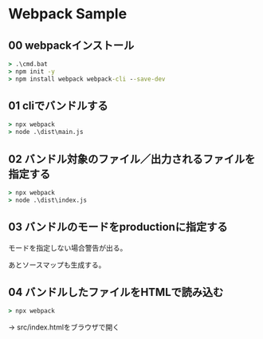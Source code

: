 # Webpack Sample

## 00 webpackインストール

```bat
> .\cmd.bat
> npm init -y
> npm install webpack webpack-cli --save-dev
```

## 01 cliでバンドルする

```bat
> npx webpack
> node .\dist\main.js
```

## 02 バンドル対象のファイル／出力されるファイルを指定する

```bat
> npx webpack
> node .\dist\index.js
```

## 03 バンドルのモードをproductionに指定する

モードを指定しない場合警告が出る。

あとソースマップも生成する。

## 04 バンドルしたファイルをHTMLで読み込む

```bat
> npx webpack
```

-> src/index.htmlをブラウザで開く
